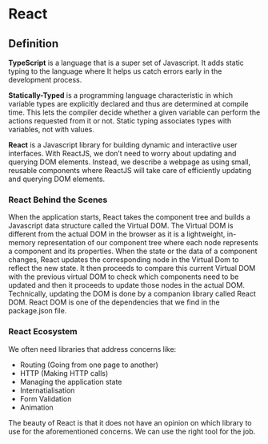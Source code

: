 # React

## Definition

**TypeScript** is a language that is a super set of Javascript. It adds static typing to the language where It helps us catch errors early in the development process.

**Statically-Typed** is a programming language characteristic in which variable types are explicitly declared and thus are determined at compile time. This lets the compiler decide whether a given variable can perform the actions requested from it or not. Static typing associates types with variables, not with values.

**React** is a Javascript library for building dynamic and interactive user interfaces. With ReactJS, we don’t need to worry about updating and querying DOM elements. Instead, we describe a webpage as using small, reusable components where ReactJS will take care of efficiently updating and querying DOM elements.

### React Behind the Scenes
When the application starts, React takes the component tree and builds a Javascript data structure called the Virtual DOM. The Virtual DOM is different from the actual DOM in the browser as it is a lightweight, in-memory representation of our component tree where each node represents a component and its properties. When the state or the data of a component changes, React updates the corresponding node in the Virtual Dom to reflect the new state. It then proceeds to compare this current Virtual DOM with the previous virtual DOM to check which components need to be updated and then it proceeds to update those nodes in the actual DOM. Technically, updating the DOM is done by a companion library called React DOM. React DOM is one of the dependencies that we find in the package.json file.

### React Ecosystem
We often need libraries that address concerns like:
- Routing (Going from one page to another)
- HTTP (Making HTTP calls)
- Managing the application state
- Internatialisation
- Form Validation
- Animation

The beauty of React is that it does not have an opinion on which library to use for the aforementioned concerns. We can use the right tool for the job.